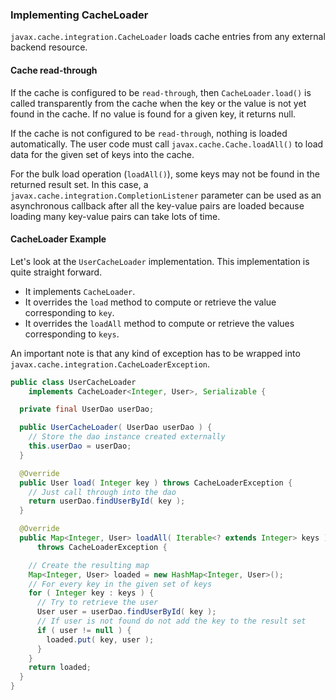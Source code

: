 
### Implementing CacheLoader

`javax.cache.integration.CacheLoader` loads cache entries from any external backend resource. 

#### Cache read-through 

If the cache is
configured to be `read-through`, then `CacheLoader.load()` is called transparently from the cache when the key or the value is not
yet found in the cache. If no value is found for a given key, it returns null.

If the cache is not configured to be `read-through`, nothing is loaded automatically. The user code must call `javax.cache.Cache.loadAll()` to load data for the given set of keys into the cache.

For the bulk load operation (`loadAll()`), some keys may not be found in the returned result set. In this case, a `javax.cache.integration.CompletionListener` parameter can be used as an asynchronous callback after all the key-value pairs are loaded because loading many key-value pairs can take lots of time.

#### CacheLoader Example

Let's look at the `UserCacheLoader` implementation. This implementation is quite straight forward.

- It implements `CacheLoader`.
- It overrides the `load` method to compute or retrieve the value corresponding to `key`.
- It overrides the `loadAll` method to compute or retrieve the values corresponding to `keys`.

An important note is that
any kind of exception has to be wrapped into `javax.cache.integration.CacheLoaderException`.

```java
public class UserCacheLoader
    implements CacheLoader<Integer, User>, Serializable {

  private final UserDao userDao;

  public UserCacheLoader( UserDao userDao ) {
    // Store the dao instance created externally
    this.userDao = userDao;
  }

  @Override
  public User load( Integer key ) throws CacheLoaderException {
    // Just call through into the dao
    return userDao.findUserById( key );
  }

  @Override
  public Map<Integer, User> loadAll( Iterable<? extends Integer> keys )
      throws CacheLoaderException {

    // Create the resulting map  
    Map<Integer, User> loaded = new HashMap<Integer, User>();
    // For every key in the given set of keys
    for ( Integer key : keys ) {
      // Try to retrieve the user
      User user = userDao.findUserById( key );
      // If user is not found do not add the key to the result set
      if ( user != null ) {
        loaded.put( key, user );
      }
    }
    return loaded;
  }
}
```

